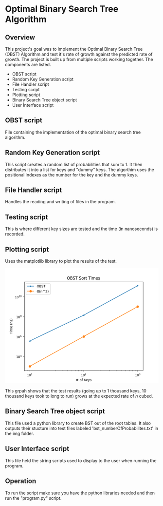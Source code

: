 # Optimal Binary Search Tree Algorithm

## Overview

This project's goal was to implement the Optimal Binary Search Tree (OBST) Algorithm and test it's rate of growth against the predicted rate of growth.
The project is built up from multiple scripts working together. The components are listed.

* OBST script
* Random Key Generation script
* File Handler script
* Testing script
* Plotting script
* Binary Search Tree object script
* User Interface script

## OBST script

File containing the implementation of the optimal binary search tree algorithm.

## Random Key Generation script

This script creates a random list of probabilities that sum to 1. It then distributes it into a list for keys and "dummy" keys. The algorthim uses the positional indexes as the number for the key and the dummy keys.

## File Handler script

Handles the reading and writing of files in the program.

## Testing script

This is where different key sizes are tested and the time (in nanoseconds) is recorded.

## Plotting script

Uses the matplotlib library to plot the results of the test.

![Test graph](img/plot.png)

This grpah shows that the test results (going up to 1 thousand keys, 10 thousand keys took to long to run) grows at the expected rate of *n* cubed.

## Binary Search Tree object script

This file used a python library to create BST out of the root tables. It also outputs their stucture into test files labeled 'bst_numberOfProbabilites.txt' in the img folder.

## User Interface script

This file held the string scripts used to display to the user when running the program.

## Operation

To run the script make sure you have the python libraries needed and then run the "program.py" script.
